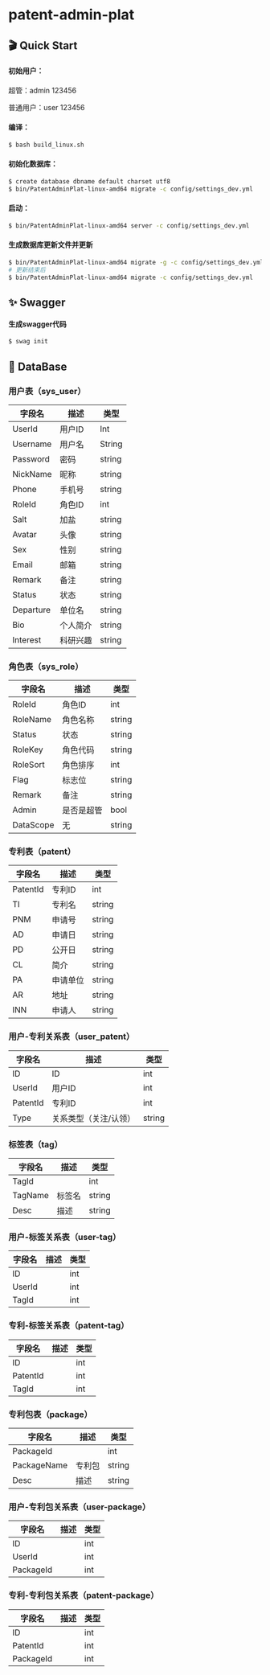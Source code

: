 
# patent-admin-plat

## 🎬 Quick Start

#### 初始用户：

超管：admin 123456

普通用户：user 123456

#### 编译：

```bash
$ bash build_linux.sh
```

#### 初始化数据库：

```bash
$ create database dbname default charset utf8
$ bin/PatentAdminPlat-linux-amd64 migrate -c config/settings_dev.yml
```

#### 启动：

```bash
$ bin/PatentAdminPlat-linux-amd64 server -c config/settings_dev.yml
```

#### 生成数据库更新文件并更新

```bash
$ bin/PatentAdminPlat-linux-amd64 migrate -g -c config/settings_dev.yml
# 更新结束后
$ bin/PatentAdminPlat-linux-amd64 migrate -c config/settings_dev.yml
```

## ✨ Swagger

#### 生成swagger代码

```bash
$ swag init
```

## 🏦 DataBase
###  用户表（sys_user）

| 字段名    | 描述     | 类型   |
| --------- | -------- | ------ |
| UserId    | 用户ID   | Int    |
| Username  | 用户名   | String |
| Password  | 密码     | string |
| NickName  | 昵称     | string |
| Phone     | 手机号   | string |
| RoleId    | 角色ID   | int    |
| Salt      | 加盐     | string |
| Avatar    | 头像     | string |
| Sex       | 性别     | string |
| Email     | 邮箱     | string |
| Remark    | 备注     | string |
| Status    | 状态     | string |
| Departure | 单位名   | string |
| Bio       | 个人简介 | string |
| Interest  | 科研兴趣 | string |

###  角色表（sys_role）

| 字段名    | 描述       | 类型   |
| --------- | ---------- | ------ |
| RoleId    | 角色ID     | int    |
| RoleName  | 角色名称   | string |
| Status    | 状态       | string |
| RoleKey   | 角色代码   | string |
| RoleSort  | 角色排序   | int    |
| Flag      | 标志位     | string |
| Remark    | 备注       | string |
| Admin     | 是否是超管 | bool   |
| DataScope | 无         | string |

### 专利表（patent）

| 字段名   | 描述     | 类型   |
| -------- | -------- | ------ |
| PatentId | 专利ID   | int    |
| TI       | 专利名   | string |
| PNM      | 申请号   | string |
| AD       | 申请日   | string |
| PD       | 公开日   | string |
| CL       | 简介     | string |
| PA       | 申请单位 | string |
| AR       | 地址     | string |
| INN      | 申请人   | string |

### 用户-专利关系表（user_patent）

| 字段名   | 描述                  | 类型   |
| -------- | --------------------- | ------ |
| ID       | ID                    | int    |
| UserId   | 用户ID                | int    |
| PatentId | 专利ID                | int    |
| Type     | 关系类型（关注/认领） | string |

### 标签表（tag）

| 字段名  | 描述   | 类型   |
| ------- | ------ | ------ |
| TagId   |        | int    |
| TagName | 标签名 | string |
| Desc    | 描述   | string |

### 用户-标签关系表（user-tag）

| 字段名 | 描述 | 类型 |
| ------ | ---- | ---- |
| ID     |      | int  |
| UserId |      | int  |
| TagId  |      | int  |

### 专利-标签关系表（patent-tag）

| 字段名   | 描述 | 类型 |
| -------- | ---- | ---- |
| ID       |      | int  |
| PatentId |      | int  |
| TagId    |      | int  |

### 专利包表（package）

| 字段名      | 描述   | 类型   |
| ----------- | ------ | ------ |
| PackageId   |        | int    |
| PackageName | 专利包 | string |
| Desc        | 描述   | string |

### 用户-专利包关系表（user-package）

| 字段名    | 描述 | 类型 |
| --------- | ---- | ---- |
| ID        |      | int  |
| UserId    |      | int  |
| PackageId |      | int  |

### 专利-专利包关系表（patent-package）

| 字段名    | 描述 | 类型 |
| --------- | ---- | ---- |
| ID        |      | int  |
| PatentId  |      | int  |
| PackageId |      | int  |
